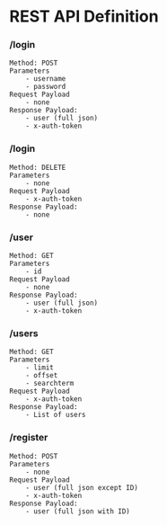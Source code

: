 # REST API Definition

### /login
    Method: POST
    Parameters
        - username
        - password
    Request Payload
        - none
    Response Payload:
        - user (full json)
        - x-auth-token
        
### /login
    Method: DELETE
    Parameters
        - none
    Request Payload
        - x-auth-token
    Response Payload:
        - none
    
### /user
    Method: GET
    Parameters
        - id
    Request Payload
        - none
    Response Payload:
        - user (full json)
        - x-auth-token

### /users
    Method: GET
    Parameters
        - limit
        - offset
        - searchterm
    Request Payload
        - x-auth-token
    Response Payload:
        - List of users

### /register
    Method: POST
    Parameters
        - none
    Request Payload
        - user (full json except ID)
        - x-auth-token
    Response Payload:
        - user (full json with ID)
